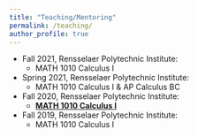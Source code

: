 ```yaml
---
title: "Teaching/Mentoring"
permalink: /teaching/
author_profile: true
---
```


* Fall 2021, Rensselaer Polytechnic Institute:
  * MATH 1010 Calculus I
* Spring 2021, Rensselaer Polytechnic Institute:
  * MATH 1010 Calculus I & AP Calculus BC
* Fall 2020, Rensselaer Polytechnic Institute:
  * <b>[MATH 1010 Calculus I](http://haowen-math.com/teaching/2014-spring-teaching-1)</b> 
* Fall 2019, Rensselaer Polytechnic Institute:
  * MATH 1010 Calculus I
  
